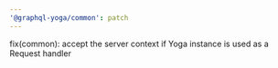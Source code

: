 ```yaml
---
'@graphql-yoga/common': patch
---
```


fix(common): accept the server context if Yoga instance is used as a Request handler
